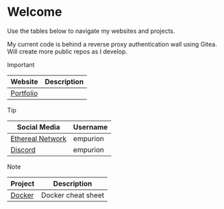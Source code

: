 # Welcome

Use the tables below to navigate my websites and projects.

My current code is behind a reverse proxy authentication wall using Gitea.
Will create more public repos as I develop.

> [!IMPORTANT]
> |   Website   |   Description   |
> |------|------|
> |   [Portfolio](https://empurion.net)   |      |

> [!TIP]
> |   Social Media   |   Username   |
> |------|------|
> |  [Ethereal Network](https://chat.ethereal-network.com)     |   empurion   |
> |  [Discord](https://www.discord.gg)    |   empurion   |

> [!NOTE]
> |   Project   |   Description   |
> |------|------|
> |   [Docker](https://github.com/Empurion/Docker)   |   Docker cheat sheet   |
